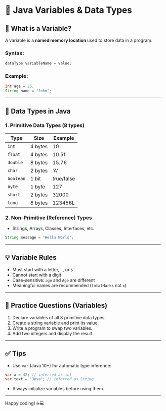 # 🧮 Java Variables & Data Types

## 📌 What is a Variable?

A variable is a **named memory location** used to store data in a program.

### Syntax:

```java
dataType variableName = value;
```

### Example:

```java
int age = 25;
String name = "John";
```

---

## 🧪 Data Types in Java

### 1. **Primitive Data Types** (8 types)

| Type      | Size    | Example    |
| --------- | ------- | ---------- |
| `int`     | 4 bytes | 10         |
| `float`   | 4 bytes | 10.5f      |
| `double`  | 8 bytes | 15.76      |
| `char`    | 2 bytes | 'A'        |
| `boolean` | 1 bit   | true/false |
| `byte`    | 1 byte  | 127        |
| `short`   | 2 bytes | 32000      |
| `long`    | 8 bytes | 123456L    |

### 2. **Non-Primitive (Reference) Types**

* Strings, Arrays, Classes, Interfaces, etc.

```java
String message = "Hello World";
```

---

## 💡 Variable Rules

* Must start with a letter, `_`, or `$`
* Cannot start with a digit
* Case-sensitive: `age` and `Age` are different
* Meaningful names are recommended (`totalMarks` not `x`)

---

## 🧠 Practice Questions (Variables)

1. Declare variables of all 8 primitive data types.
2. Create a string variable and print its value.
3. Write a program to swap two variables.
4. Add two integers and display the result.

---

## ✅ Tips

* Use `var` (Java 10+) for automatic type inference:

```java
var x = 42; // inferred as int
var text = "Java"; // inferred as String
```

* Always initialize variables before using them.

---

Happy coding! ☕💻
